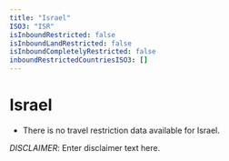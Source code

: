 ```yaml
---
title: "Israel"
ISO3: "ISR"
isInboundRestricted: false
isInboundLandRestricted: false
isInboundCompletelyRestricted: false
inboundRestrictedCountriesISO3: []
---
```


# Israel

* There is no travel restriction data available for Israel.

*DISCLAIMER*: Enter disclaimer text here.
